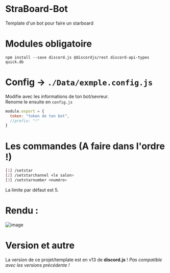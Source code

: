 # StraBoard-Bot
Template d'un bot pour faire un starboard

# Modules obligatoire
```
npm install --save discord.js @discordjs/rest discord-api-types quick.db
```

# Config -> `./Data/exmple.config.js`
Modifie avec les informations de ton bot/sevreur.
<br>Renome le ensuite en `config.js`
```js
module.export = {
  token: "token de ton bot",
  //prefix: "!"
}
```

# Les commandes (A faire dans l'ordre !)
```css
[1] /setstar
[2] /setstarchannel <le salon>
[3] /setstarnumber <numéro>
```
La limite par défaut est 5.

# Rendu :
![image](https://user-images.githubusercontent.com/71967731/140596850-c5a4f68f-b2d4-474d-815f-44127c882ce0.png)

# Version et autre
La version de ce projet/template est en v13 de **discord.js** !
*Pas compatible avec les versions précédente !*
